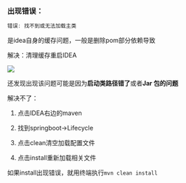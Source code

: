 ### 出现错误：

```java
错误: 找不到或无法加载主类
```

是idea自身的缓存问题，一般是删除pom部分依赖导致

解决：清理缓存重启IDEA

![](https://img-blog.csdnimg.cn/51428391d2c54f5498115a6f739c7776.png?x-oss-process=image/watermark,type_d3F5LXplbmhlaQ,shadow_50,text_Q1NETiBA5q-P5aSp5Yqq5Yqb5a2m57yW56iL,size_7,color_FFFFFF,t_70,g_se,x_16)

还发现出现该问题可能是因为**启动类路径错了**或者**Jar 包的问题**

解决不了：

1. 点击IDEA右边的maven

2. 找到springboot->Lifecycle

3. 点击clean清空加载配置文件

4. 点击install重新加载相关文件

如果install出现错误，就用终端执行`mvn clean install`
